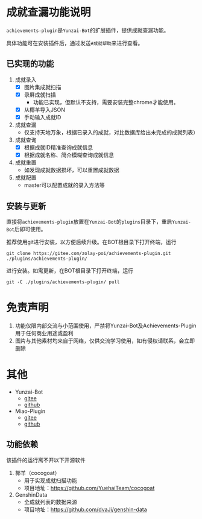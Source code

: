# 成就查漏功能说明

`achievements-plugin`是`Yunzai-Bot`的扩展插件，提供成就查漏功能。

具体功能可在安装插件后，通过发送`#成就帮助`来进行查看。

## 已实现的功能

1. 成就录入
    - [x] 图片集成就扫描
    - [x] 录屏成就扫描
        - 功能已实现，但默认不支持，需要安装完整chrome才能使用。
    - [x] 从椰羊导入JSON
    - [x] 手动输入成就ID
2. 成就查漏
    - 仅支持天地万象，根据已录入的成就，对比数据库给出未完成的成就列表）
3. 成就查询
    - [x] 根据成就ID精准查询成就信息
    - [x] 根据成就名称、简介模糊查询成就信息
4. 成就重置
    - 如发现成就数据损坏，可以重置成就数据
5. 成就配置
    - master可以配置成就的录入方法等

## 安装与更新

直接将`achievements-plugin`放置在`Yunzai-Bot`的`plugins`目录下，重启`Yunzai-Bot`后即可使用。

推荐使用git进行安装，以方便后续升级。在BOT根目录下打开终端，运行

```
git clone https://gitee.com/zolay-poi/achievements-plugin.git ./plugins/achievements-plugin/
```

进行安装。如需更新，在BOT根目录下打开终端，运行

```
git -C ./plugins/achievements-plugin/ pull
```

# 免责声明

1. 功能仅限内部交流与小范围使用，严禁将Yunzai-Bot及Achievements-Plugin用于任何商业用途或盈利
2. 图片与其他素材均来自于网络，仅供交流学习使用，如有侵权请联系，会立即删除

# 其他

* Yunzai-Bot
   - [gitee](https://gitee.com/Le-niao/Yunzai-Bot)
   - [github](https://github.com/Le-niao/Yunzai-Bot)
* Miao-Plugin
   - [gitee](https://github.com/yoimiya-kokomi/miao-plugin)
   - [github](https://github.com/yoimiya-kokomi/miao-plugin)

## 功能依赖

该插件的运行离不开以下开源软件

1. 椰羊（cocogoat）
    - 用于实现成就扫描功能
    - 项目地址：<https://github.com/YuehaiTeam/cocogoat>
2. GenshinData
    - 全成就列表的数据来源
    - 项目地址：<https://github.com/dvaJi/genshin-data>
